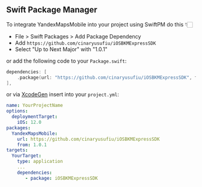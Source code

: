 

## Swift Package Manager

To integrate YandexMapsMobile into your project using SwiftPM do this 👇🏻

- File > Swift Packages > Add Package Dependency
- Add `https://github.com/cinaryusufiu/iOSBKMExpressSDK`
- Select "Up to Next Major" with "1.0.1"

or add the following code to your `Package.swift`:

```swift
dependencies: [
    .package(url: "https://github.com/cinaryusufiu/iOSBKMExpressSDK", from: "1.0.1"),
],
```
or via [XcodeGen](https://github.com/yonaskolb/XcodeGen) insert into your `project.yml`:

```yaml
name: YourProjectName
options:
  deploymentTarget:
    iOS: 12.0
packages:
  YandexMapsMobile:
    url: https://github.com/cinaryusufiu/iOSBKMExpressSDK
    from: 1.0.1
targets:
  YourTarget:
    type: application
    ...
    dependencies:
       - package: iOSBKMExpressSDK
```
